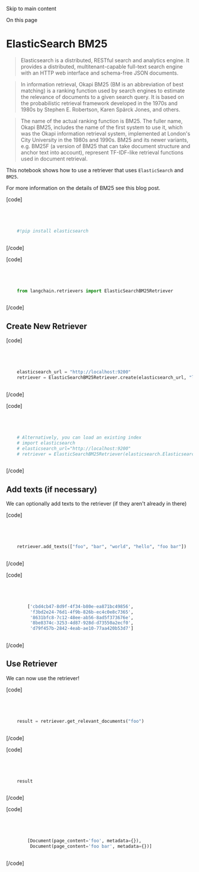 

Skip to main content

On this page

# ElasticSearch BM25

> Elasticsearch is a distributed, RESTful search and analytics engine. It provides a distributed, multitenant-capable full-text search engine with an HTTP web interface and schema-free JSON documents.

> In information retrieval, Okapi BM25 (BM is an abbreviation of best matching) is a ranking function used by search engines to estimate the relevance of documents to a given search query. It is based
> on the probabilistic retrieval framework developed in the 1970s and 1980s by Stephen E. Robertson, Karen Spärck Jones, and others.

> The name of the actual ranking function is BM25. The fuller name, Okapi BM25, includes the name of the first system to use it, which was the Okapi information retrieval system, implemented at
> London's City University in the 1980s and 1990s. BM25 and its newer variants, e.g. BM25F (a version of BM25 that can take document structure and anchor text into account), represent TF-IDF-like
> retrieval functions used in document retrieval.

This notebook shows how to use a retriever that uses `ElasticSearch` and `BM25`.

For more information on the details of BM25 see this blog post.

[code]
```python




    #!pip install elasticsearch  
    


```
[/code]


[code]
```python




    from langchain.retrievers import ElasticSearchBM25Retriever  
    


```
[/code]


## Create New Retriever​

[code]
```python




    elasticsearch_url = "http://localhost:9200"  
    retriever = ElasticSearchBM25Retriever.create(elasticsearch_url, "langchain-index-4")  
    


```
[/code]


[code]
```python




    # Alternatively, you can load an existing index  
    # import elasticsearch  
    # elasticsearch_url="http://localhost:9200"  
    # retriever = ElasticSearchBM25Retriever(elasticsearch.Elasticsearch(elasticsearch_url), "langchain-index")  
    


```
[/code]


## Add texts (if necessary)​

We can optionally add texts to the retriever (if they aren't already in there)

[code]
```python




    retriever.add_texts(["foo", "bar", "world", "hello", "foo bar"])  
    


```
[/code]


[code]
```python




        ['cbd4cb47-8d9f-4f34-b80e-ea871bc49856',  
         'f3bd2e24-76d1-4f9b-826b-ec4c0e8c7365',  
         '8631bfc8-7c12-48ee-ab56-8ad5f373676e',  
         '8be8374c-3253-4d87-928d-d73550a2ecf0',  
         'd79f457b-2842-4eab-ae10-77aa420b53d7']  
    


```
[/code]


## Use Retriever​

We can now use the retriever!

[code]
```python




    result = retriever.get_relevant_documents("foo")  
    


```
[/code]


[code]
```python




    result  
    


```
[/code]


[code]
```python




        [Document(page_content='foo', metadata={}),  
         Document(page_content='foo bar', metadata={})]  
    


```
[/code]


